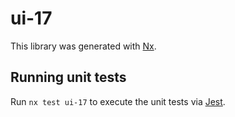 # ui-17

This library was generated with [Nx](https://nx.dev).

## Running unit tests

Run `nx test ui-17` to execute the unit tests via [Jest](https://jestjs.io).
